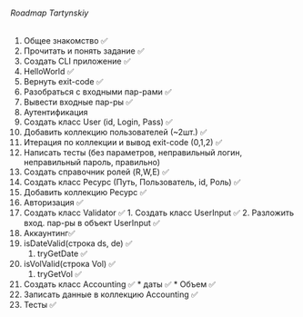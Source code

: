 <h6> Roadmap Tartynskiy</h6>

1. Общее знакомство :white_check_mark:
  1. Прочитать и понять задание :white_check_mark:
  2. Создать CLI приложение :white_check_mark:
  3. HelloWorld :white_check_mark:
  4. Вернуть exit-code :white_check_mark:
  5. Разобраться с входными пар-рами :white_check_mark:
  6. Вывести входные пар-ры :white_check_mark:
2. Аутентификация
  1. Создать класс User (id, Login, Pass) :white_check_mark:
  2. Добавить коллекцию пользователей (~2шт.) :white_check_mark:
  3. Итерация по коллекции и вывод  exit-code (0,1,2) :white_check_mark:
  4. Написать тесты (без параметров, неправильный логин, неправильный пароль, правильно)
  5. Создать справочник ролей (R,W,E) :white_check_mark:
  6. Создать класс Ресурс (Путь, Пользователь, id, Роль) :white_check_mark:
  7. Добавить коллекцию Ресурс :white_check_mark:
3. Авторизация :white_check_mark:
  1. Создать класс Validator :white_check_mark:
    1. Создать класс UserInput :white_check_mark:
    2. Разложить вход. пар-ры в объект UserInput :white_check_mark:
4. Аккаунтинг:white_check_mark:
  1. isDateValid(строка ds, de) :white_check_mark: 
      1. tryGetDate :white_check_mark: 
  2. isVolValid(строка Vol) :white_check_mark:
      1. tryGetVol :white_check_mark:
  3. Создать класс Accounting :white_check_mark:
    * даты :white_check_mark:
    * Объем :white_check_mark:
  4. Записать данные в коллекцию Accounting :white_check_mark:
5. Тесты :white_check_mark:

